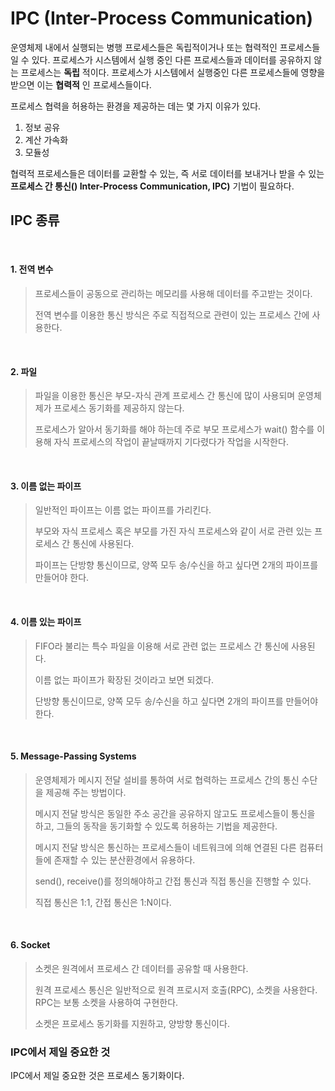 # IPC (Inter-Process Communication)

운영체제 내에서 실행되는 병행 프로세스들은 독립적이거나 또는 협력적인 프로세스들일 수 있다.
프로세스가 시스템에서 실행 중인 다른 프로세스들과 데이터를 공유하지 않는 프로세스는 __독립__ 적이다.
프로세스가 시스템에서 실행중인 다른 프로세스들에 영향을 받으면 이는 __협력적__ 인 프로세스들이다.
 
프로세스 협력을 허용하는 환경을 제공하는 데는 몇 가지 이유가 있다.

1. 정보 공유
2. 계산 가속화
3. 모듈성

협력적 프로세스들은 데이터를 교환할 수 있는, 
즉 서로 데이터를 보내거나 받을 수 있는 __프로세스 간 통신() Inter-Process Communication, IPC)__ 기법이 필요하다.

## IPC 종류

<br>

#### 1. 전역 변수
> 프로세스들이 공동으로 관리하는 메모리를 사용해 데이터를 주고받는 것이다.
> 
> 전역 변수를 이용한 통신 방식은 주로 직접적으로 관련이 있는 프로세스 간에 사용한다.

<br>

#### 2. 파일
> 파일을 이용한 통신은 부모-자식 관계 프로세스 간 통신에 많이 사용되며 운영체제가 프로세스 동기화를 제공하지 않는다.
> 
> 프로세스가 알아서 동기화를 해야 하는데 주로 부모 프로세스가 wait() 함수를 이용해 자식 프로세스의 작업이 끝날때까지 기다렸다가 작업을 시작한다.

<br>

#### 3. 이름 없는 파이프 
> 일반적인 파이프는 이름 없는 파이프를 가리킨다.
>
> 부모와 자식 프로세스 혹은 부모를 가진 자식 프로세스와 같이 서로 관련 있는 프로세스 간 통신에 사용된다.
> 
> 파이프는 단방향 통신이므로, 양쪽 모두 송/수신을 하고 싶다면 2개의 파이프를 만들어야 한다.

<br>

#### 4. 이름 있는 파이프
> FIFO라 불리는 특수 파일을 이용해 서로 관련 없는 프로세스 간 통신에 사용된다.
> 
> 이름 없는 파이프가 확장된 것이라고 보면 되겠다.
> 
> 단방향 통신이므로, 양쪽 모두 송/수신을 하고 싶다면 2개의 파이프를 만들어야 한다.

<br>

#### 5. Message-Passing Systems
> 운영체제가 메시지 전달 설비를 통하여 서로 협력하는 프로세스 간의 통신 수단을 제공해 주는 방법이다.
> 
> 메시지 전달 방식은 동일한 주소 공간을 공유하지 않고도 프로세스들이 통신을 하고, 그들의 동작을 동기화할 수 있도록 허용하는 기법을 제공한다.
> 
> 메시지 전달 방식은 통신하는 프로세스들이 네트워크에 의해 연결된 다른 컴퓨터들에 존재할 수 있는 분산환경에서 유용하다.
> 
> send(), receive()를 정의해야하고 간접 통신과 직접 통신을 진행할 수 있다.
> 
> 직접 통신은 1:1, 간접 통신은 1:N이다.

<br>

#### 6. Socket
> 소켓은 원격에서 프로세스 간 데이터를 공유할 때 사용한다.
> 
> 원격 프로세스 통신은 일반적으로 원격 프로시저 호출(RPC), 소켓을 사용한다. RPC는 보통 소켓을 사용하여 구현한다.
> 
> 소켓은 프로세스 동기화를 지원하고, 양방향 통신이다.

### IPC에서 제일 중요한 것

IPC에서 제일 중요한 것은 프로세스 동기화이다.